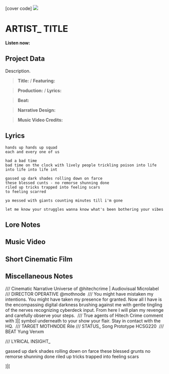 [cover code] ![](57175019_319474918741616_8502199518755923887_n.jpg)

# ARTIST_ TITLE

**Listen now:** 

## Project Data

Description.

> **Title:**  / **Featuring:** 

> **Production:**  / **Lyrics:** 

> **Beat:**

> **Narrative Design:**

> **Music Video Credits:**


## Lyrics

```
hands up hands up squad
each and every one of us 

had a bad time 
bad time on the clock with lively people trickling poison into life 
into life into life int

gassed up dark shades rolling down on farce
these blessed cunts - no remorse shunning done
riled up tricks trapped into feeling scars 
to feeling scarred

ya messed with giants counting minutes till i'm gone

let me know your struggles wanna know what's been bothering your vibes

```

## Lore Notes

## Music Video

## Short Cinematic Film

## Miscellaneous Notes

/// Cinematic Narrative Universe of @hitechcrime | Audiovisual Microlabel⁣⁣
⁣⁣
/// DIRECTOR OPERATIVE @mothnode⁣⁣
⁣
/// You might have mistaken my intentions. You might have taken my presence for granted. Now all I have is the encompassing digital darkness brushing against me with gentle tingling of the nerves recognizing cyberdeck input. From here I will plan my revenge and carefully observe your steps.
⁣
/// True agents of Hitech Crime comment with ]|[ symbol underneath to your show your flair. Stay in contact with the HQ.⁣⁣
⁣⁣
/// TARGET MOTHNODE Rile
/// STATUS_ Song Prototype HCSG220
⁣⁣
/// BEAT Yung Venxm

/// LYRICAL INSIGHT_⁣⁣

gassed up dark shades 
rolling down on farce
these blessed grunts
no remorse shunning done
riled up tricks trapped
into feeling scars

]|[
